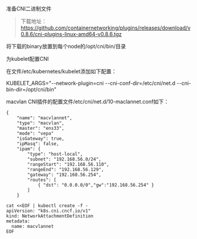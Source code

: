 准备CNI二进制文件

> 下载地址：https://github.com/containernetworking/plugins/releases/download/v0.8.6/cni-plugins-linux-amd64-v0.8.6.tgz 

将下载的binary放置到每个node的/opt/cni/bin/目录

为kubelet配置CNI

在文件/etc/kubernetes/kubelet添加如下配置：

KUBELET_ARGS="--network-plugin=cni --cni-conf-dir=/etc/cni/net.d --cni-bin-dir=/opt/cni/bin"

macvlan CNI插件的配置文件/etc/cni/net.d/10-maclannet.conf如下：

```shell
{
    "name": "macvlannet",
    "type": "macvlan",
    "master": "ens33",
    "mode": "vepa"
    "isGateway": true,
    "ipMasq": false,
    "ipam": {
        "type": "host-local",
        "subnet": "192.168.56.0/24",
        "rangeStart": "192.168.56.110",
        "rangeEnd": "192.168.56.129",
        "gateway": "192.168.56.254",
        "routes": [
            { "dst": "0.0.0.0/0","gw":"192.168.56.254" }
        ]
    }
```

```shell
cat <<EOF | kubectl create -f -
apiVersion: "k8s.cni.cncf.io/v1"
kind: NetworkAttachmentDefinition
metadata:
  name: macvlannet
EOF
```

